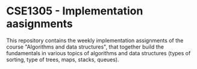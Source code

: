 # CSE1305 - Implementation aasignments
This repository contains the weekly implementation assignments of the course "Algorithms and data structures", that together build the fundamentals in various topics of algorithms and data structures (types of sorting, type of trees, maps, stacks, queues).

